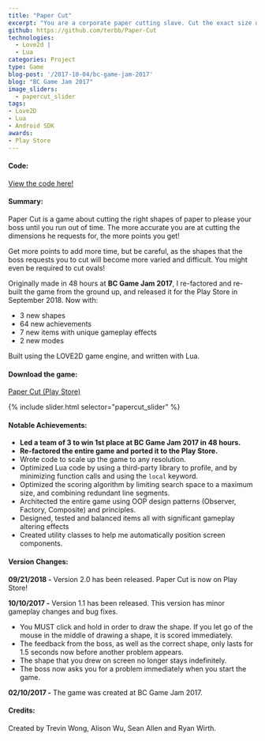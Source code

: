 ```yaml
---
title: "Paper Cut"
excerpt: "You are a corporate paper cutting slave. Cut the exact size dimensions that your boss asks for, or risk being fired!"
github: https://github.com/terbb/Paper-Cut
technologies:
  - Love2d |
  - Lua
categories: Project
type: Game
blog-post: '/2017-10-04/bc-game-jam-2017'
blog: "BC Game Jam 2017"
image_sliders:
  - papercut_slider
tags:
- Love2D
- Lua
- Android SDK
awards:
- Play Store
---
```

#### Code:
<a href="https://github.com/terbb/Paper-Cut">View the code here!</a>

#### Summary:

Paper Cut is a game about cutting the right shapes of paper to please your boss until you run out of time. The more accurate you are at cutting the dimensions he requests for, the more points you get!

Get more points to add more time, but be careful, as the shapes that the boss requests you to cut will become more varied and difficult. You might even be required to cut ovals!

Originally made in 48 hours at **BC Game Jam 2017**, I re-factored and re-built the game from the ground up, and released it for the Play Store in September 2018. Now with:

- 3 new shapes
- 64 new achievements
- 7 new items with unique gameplay effects
- 2 new modes 

Built using the LOVE2D game engine, and written with Lua.

#### Download the game:

<a href="https://play.google.com/store/apps/details?id=com.trevinwong.papercut">Paper Cut (Play Store)</a>

{% include slider.html selector="papercut_slider" %}

#### Notable Achievements:
* **Led a team of 3 to win 1st place at BC Game Jam 2017 in 48 hours.**
* **Re-factored the entire game and ported it to the Play Store.**
* Wrote code to scale up the game to any resolution.
* Optimized Lua code by using a third-party library to profile, and by minimizing function calls and using the `local` keyword.
* Optimized the scoring algorithm by limiting search space to a maximum size, and combining redundant line segments.
* Architected the entire game using OOP design patterns (Observer, Factory, Composite) and principles.
* Designed, tested and balanced items all with significant gameplay altering effects
* Created utility classes to help me automatically position screen components.

#### Version Changes:

**09/21/2018 -** Version 2.0 has been released. Paper Cut is now on Play Store!

**10/10/2017 -** Version 1.1 has been released. This version has minor gameplay changes and bug fixes.

- You MUST click and hold in order to draw the shape. If you let go of the mouse in the middle of drawing a shape, it is scored immediately.
- The feedback from the boss, as well as the correct shape, only lasts for 1.5 seconds now before another problem appears.
- The shape that you drew on screen no longer stays indefinitely.
- The boss now asks you for a problem immediately when you start the game.

**02/10/2017 -** The game was created at BC Game Jam 2017.

#### Credits:

Created by Trevin Wong, Alison Wu, Sean Allen and Ryan Wirth.
